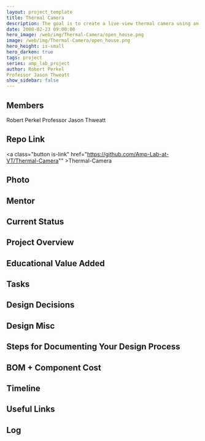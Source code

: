 ```yaml
---
layout: project_template
title: Thermal Camera
description: The goal is to create a live-view thermal camera using an FPGA as the controller.
date: 2000-02-23 09:00:00
hero_image: /web/img/Thermal-Camera/open_house.png
image: /web/img/Thermal-Camera/open_house.png
hero_height: is-small
hero_darken: true
tags: project
series: amp_lab_project
author: Robert Perkel
Professor Jason Thweatt
show_sidebar: false
---
```




## Members
Robert Perkel
Professor Jason Thweatt

## Repo Link
<a class="button is-link" href="https://github.com/Amp-Lab-at-VT/Thermal-Camera"" >Thermal-Camera</a>

## Photo

## Mentor

## Current Status

## Project Overview


## Educational Value Added


## Tasks

## Design Decisions

## Design Misc

## Steps for Documenting Your Design Process

## BOM + Component Cost

## Timeline

## Useful Links

## Log
            